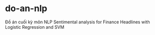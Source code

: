 # do-an-nlp
Đồ án cuối kỳ môn NLP
Sentimental analysis for Finance Headlines with Logistic Regression and SVM

